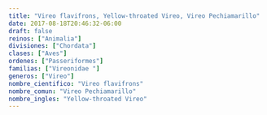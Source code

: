 ```yaml
---
title: "Vireo flavifrons, Yellow-throated Vireo, Vireo Pechiamarillo"
date: 2017-08-18T20:46:32-06:00
draft: false
reinos: ["Animalia"]
divisiones: ["Chordata"]
clases: ["Aves"]
ordenes: ["Passeriformes"]
familias: ["Vireonidae "]
generos: ["Vireo"]
nombre_cientifico: "Vireo flavifrons"
nombre_comun: "Vireo Pechiamarillo"
nombre_ingles: "Yellow-throated Vireo"
---
```

